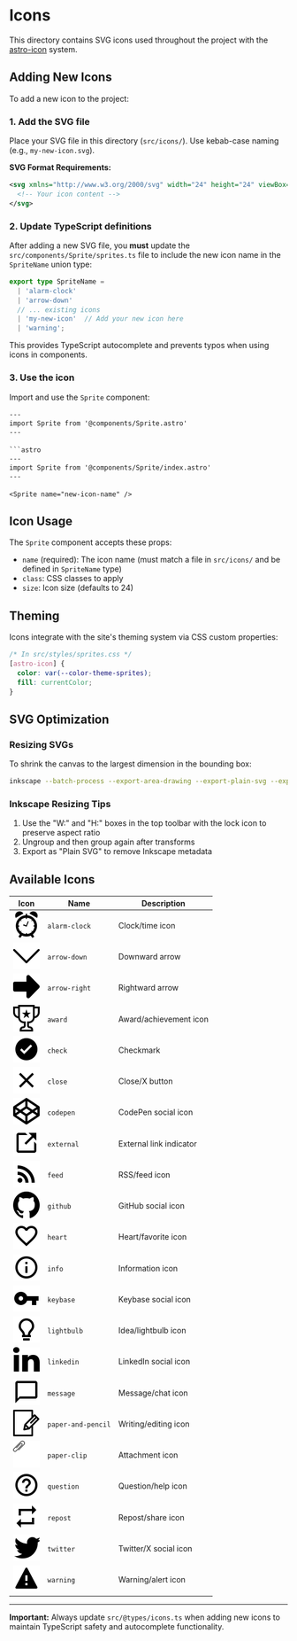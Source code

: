 # Icons

This directory contains SVG icons used throughout the project with the [astro-icon](https://www.astroicon.dev/) system.

## Adding New Icons

To add a new icon to the project:

### 1. Add the SVG file

Place your SVG file in this directory (`src/icons/`). Use kebab-case naming (e.g., `my-new-icon.svg`).

**SVG Format Requirements:**

```xml
<svg xmlns="http://www.w3.org/2000/svg" width="24" height="24" viewBox="0 0 24 24">
  <!-- Your icon content -->
</svg>
```

### 2. Update TypeScript definitions

After adding a new SVG file, you **must** update the `src/components/Sprite/sprites.ts` file to include the new icon name in the `SpriteName` union type:

```typescript
export type SpriteName =
  | 'alarm-clock'
  | 'arrow-down'
  // ... existing icons
  | 'my-new-icon'  // Add your new icon here
  | 'warning';
```

This provides TypeScript autocomplete and prevents typos when using icons in components.

### 3. Use the icon

Import and use the `Sprite` component:

```astro
---
import Sprite from '@components/Sprite.astro'
---

```astro
---
import Sprite from '@components/Sprite/index.astro'
---

<Sprite name="new-icon-name" />
```

## Icon Usage

The `Sprite` component accepts these props:

- `name` (required): The icon name (must match a file in `src/icons/` and be defined in `SpriteName` type)
- `class`: CSS classes to apply
- `size`: Icon size (defaults to 24)

## Theming

Icons integrate with the site's theming system via CSS custom properties:

```css
/* In src/styles/sprites.css */
[astro-icon] {
  color: var(--color-theme-sprites);
  fill: currentColor;
}
```

## SVG Optimization

### Resizing SVGs

To shrink the canvas to the largest dimension in the bounding box:

```bash
inkscape --batch-process --export-area-drawing --export-plain-svg --export-filename=src/icons/output.svg src/icons/input.svg
```

### Inkscape Resizing Tips

1. Use the "W:" and "H:" boxes in the top toolbar with the lock icon to preserve aspect ratio
2. Ungroup and then group again after transforms
3. Export as "Plain SVG" to remove Inkscape metadata

## Available Icons

| Icon | Name | Description |
|------|------|-------------|
| ![alarm-clock](./alarm-clock.svg) | `alarm-clock` | Clock/time icon |
| ![arrow-down](./arrow-down.svg) | `arrow-down` | Downward arrow |
| ![arrow-right](./arrow-right.svg) | `arrow-right` | Rightward arrow |
| ![award](./award.svg) | `award` | Award/achievement icon |
| ![check](./check.svg) | `check` | Checkmark |
| ![close](./close.svg) | `close` | Close/X button |
| ![codepen](./codepen.svg) | `codepen` | CodePen social icon |
| ![external](./external.svg) | `external` | External link indicator |
| ![feed](./feed.svg) | `feed` | RSS/feed icon |
| ![github](./github.svg) | `github` | GitHub social icon |
| ![heart](./heart.svg) | `heart` | Heart/favorite icon |
| ![info](./info.svg) | `info` | Information icon |
| ![keybase](./keybase.svg) | `keybase` | Keybase social icon |
| ![lightbulb](./lightbulb.svg) | `lightbulb` | Idea/lightbulb icon |
| ![linkedin](./linkedin.svg) | `linkedin` | LinkedIn social icon |
| ![message](./message.svg) | `message` | Message/chat icon |
| ![paper-and-pencil](./paper-and-pencil.svg) | `paper-and-pencil` | Writing/editing icon |
| ![paper-clip](./paper-clip.svg) | `paper-clip` | Attachment icon |
| ![question](./question.svg) | `question` | Question/help icon |
| ![repost](./repost.svg) | `repost` | Repost/share icon |
| ![twitter](./twitter.svg) | `twitter` | Twitter/X social icon |
| ![warning](./warning.svg) | `warning` | Warning/alert icon |

---

**Important:** Always update `src/@types/icons.ts` when adding new icons to maintain TypeScript safety and autocomplete functionality.

